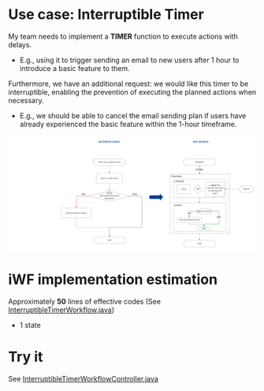 # Use case: Interruptible Timer

My team needs to implement a **TIMER** function to execute actions with delays. 
- E.g., using it to trigger sending an email to new users after 1 hour to introduce a basic feature to them.

Furthermore, we have an additional request: we would like this timer to be interruptible, enabling the prevention of executing the planned actions when necessary.
- E.g., we should be able to cancel the email sending plan if users have already experienced the basic feature within the 1-hour timeframe.

![interruptible_timer.png](../../../../../resources/pics/interruptible_timer.png)

# iWF implementation estimation

Approximately **50** lines of effective codes (See [InterruptibleTimerWorkflow.java](InterruptibleTimerWorkflow.java))
- 1 state

# Try it

See [InterruptibleTimerWorkflowController.java](../../controller/InterruptibleTimerWorkflowController.java)
